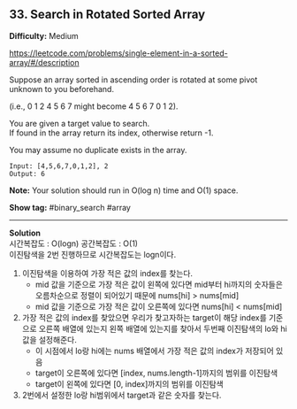 ## 33. Search in Rotated Sorted Array

**Difficulty:** Medium

https://leetcode.com/problems/single-element-in-a-sorted-array/#/description

Suppose an array sorted in ascending order is rotated at some pivot unknown to you beforehand. <br/>

(i.e., 0 1 2 4 5 6 7 might become 4 5 6 7 0 1 2). <br/>

You are given a target value to search. <br/>
If found in the array return its index, otherwise return -1.

You may assume no duplicate exists in the array. <br/>

```
Input: [4,5,6,7,0,1,2], 2
Output: 6
```

**Note:** Your solution should run in O(log n) time and O(1) space.

**Show tag:** \#binary_search \#array

------------------------------------

**Solution** <br/>
시간복잡도 : O(logn) 공간복잡도 : O(1) <br/>
이진탐색을 2번 진행하므로 시간복잡도는 logn이다. <br/>
1. 이진탐색을 이용하여 가장 적은 값의 index를 찾는다.
	* mid 값을 기준으로 가장 적은 값이 왼쪽에 있다면 mid부터 hi까지의 숫자들은 오름차순으로 정렬이 되어있기 때문에 nums[hi] > nums[mid]
	* mid 값을 기준으로 가장 적은 값이 오른쪽에 있다면 nums[hi] < nums[mid]
2. 가장 적은 값의 index를 찾았으면 우리가 찾고자하는 target이 해당 index를 기준으로 오른쪽 배열에 있는지 왼쪽 배열에 있는지를 찾아서 두번째 이진탐색의 lo와 hi값을 설정해준다.
	* 이 시점에서 lo랑 hi에는 nums 배열에서 가장 적은 값의 index가 저장되어 있음
	* target이 오른쪽에 있다면 [index, nums.length-1]까지의 범위를 이진탐색
	* target이 왼쪽에 있다면 [0, index]까지의 범위를 이진탐색
3. 2번에서 설정한 lo랑 hi범위에서 target과 같은 숫자를 찾는다.
